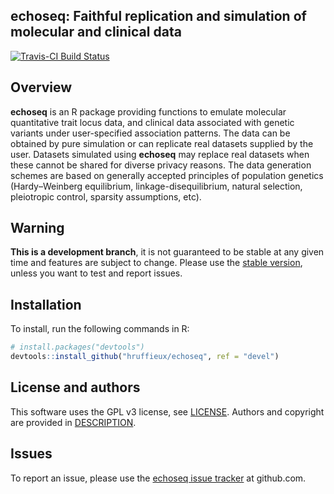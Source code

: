 ## echoseq: Faithful replication and simulation of molecular and clinical data

[![Travis-CI Build Status](https://travis-ci.org/hruffieux/echoseq.svg?branch=devel)](https://travis-ci.org/hruffieux/echoseq)

## Overview

**echoseq** is an R package providing functions to emulate molecular quantitative
trait locus data, and clinical data associated with genetic variants under
user-specified association patterns. The data can be obtained by pure simulation 
or can replicate real datasets supplied by the user. Datasets simulated using 
**echoseq** may replace real datasets when these cannot be shared for diverse 
privacy reasons. The data generation schemes are based on generally accepted 
principles of population genetics (Hardy–Weinberg equilibrium, 
linkage-disequilibrium, natural selection, pleiotropic control, sparsity 
assumptions, etc).


## Warning

**This is a development branch**, it is not guaranteed to be stable at any given
time and features are subject to change. Please use the [stable version](https://github.com/hruffieux/echoseq), unless you want to test and
report issues.

## Installation

To install, run the following commands in R:

``` r
# install.packages("devtools")
devtools::install_github("hruffieux/echoseq", ref = "devel")
```

## License and authors

This software uses the GPL v3 license, see [LICENSE](LICENSE).
Authors and copyright are provided in [DESCRIPTION](DESCRIPTION).

## Issues

To report an issue, please use the [echoseq issue tracker](https://github.com/hruffieux/echoseq/issues) at github.com.